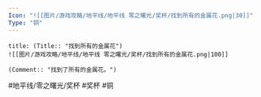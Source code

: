 ```yaml
---
Icon: "![[图片/游戏攻略/地平线/地平线 零之曙光/奖杯/找到所有的金属花.png|30]]"
Type: "铜"
---
```

```ad-common-bronze-trophy
title: (Title:: "找到所有的金属花")
![[图片/游戏攻略/地平线/地平线 零之曙光/奖杯/找到所有的金属花.png|100]]

(Comment:: "找到了所有的金属花。")
```

#地平线/零之曙光/奖杯 #奖杯 #铜
